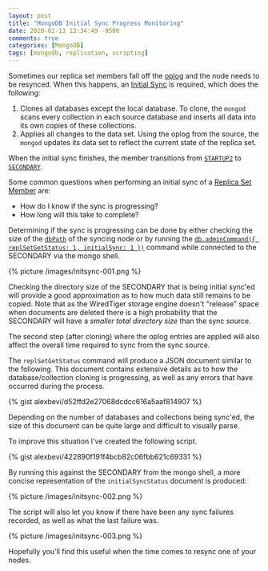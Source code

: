 ```yaml
---
layout: post
title: "MongoDB Initial Sync Progress Monitoring"
date: 2020-02-13 12:34:49 -0500
comments: true
categories: [MongoDB]
tags: [mongodb, replication, scripting]
---
```


Sometimes our replica set members fall off the [oplog](https://docs.mongodb.com/manual/core/replica-set-oplog/) and the node needs to be resynced. When this happens, an [Initial Sync](https://docs.mongodb.com/manual/core/replica-set-sync/#initial-sync) is required, which does the following:

1. Clones all databases except the local database. To clone, the `mongod` scans every collection in each source database and inserts all data into its own copies of these collections.
2. Applies all changes to the data set. Using the oplog from the source, the `mongod` updates its data set to reflect the current state of the replica set.

When the initial sync finishes, the member transitions from [`STARTUP2`](https://docs.mongodb.com/manual/reference/replica-states/#replstate.STARTUP2) to [`SECONDARY`](https://docs.mongodb.com/manual/reference/replica-states/#replstate.SECONDARY).

Some common questions when performing an initial sync of a [Replica Set Member](https://docs.mongodb.com/manual/core/replica-set-members/) are:

- How do I know if the sync is progressing?
- How long will this take to complete?

<!-- MORE -->

Determining if the sync is progressing can be done by either checking the size of the [`dbPath`](https://docs.mongodb.com/manual/reference/configuration-options/#storage.dbPath) of the syncing node or by running the [`db.adminCommand({ replSetGetStatus: 1, initialSync: 1 })`](https://docs.mongodb.com/manual/reference/command/replSetGetStatus/) command while connected to the SECONDARY via the mongo shell.

{% picture /images/initsync-001.png %}

Checking the directory size of the SECONDARY that is being initial sync'ed will provide a good approximation as to how much data still remains to be copied. Note that as the WiredTiger storage engine doesn't "release" space when documents are deleted there is a high probability that the SECONDARY will have a _smaller total directory size_ than the sync source.

The second step (after cloning) where the oplog entries are applied will also affect the overall time required to sync from the sync source.

The `replSetGetStatus` command will produce a JSON document similar to the following. This document contains extensive details as to how the database/collection cloning is progressing, as well as any errors that have occurred during the process.

{% gist alexbevi/d52ffd2e27068dcdcc616a5aaf814907 %}

Depending on the number of databases and collections being sync'ed, the size of this document can be quite large and difficult to visually parse.

To improve this situation I've created the following script.

{% gist alexbevi/422890f191f4bcb82c06fbb621c69331 %}

By running this against the SECONDARY from the mongo shell, a more concise representation of the `initialSyncStatus` document is produced:

{% picture /images/initsync-002.png %}

The script will also let you know if there have been any sync failures recorded, as well as what the last failure was.

{% picture /images/initsync-003.png %}

Hopefully you'll find this useful when the time comes to resync one of your nodes.